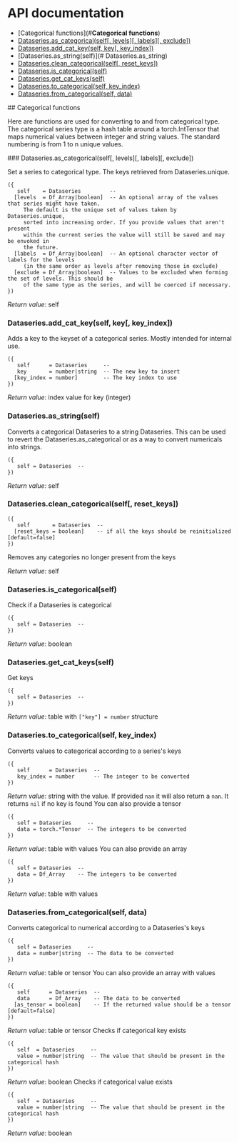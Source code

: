 # API documentation

- [Categorical functions](#__Categorical functions__)
- [Dataseries.as_categorical(self[, levels][, labels][, exclude])](#Dataseries.as_categorical)
- [Dataseries.add_cat_key(self, key[, key_index])](#Dataseries.add_cat_key)
- [Dataseries.as_string(self)](#	Dataseries.as_string)
- [Dataseries.clean_categorical(self[, reset_keys])](#Dataseries.clean_categorical)
- [Dataseries.is_categorical(self)](#Dataseries.is_categorical)
- [Dataseries.get_cat_keys(self)](#Dataseries.get_cat_keys)
- [Dataseries.to_categorical(self, key_index)](#Dataseries.to_categorical)
- [Dataseries.from_categorical(self, data)](#Dataseries.from_categorical)

<a name="__Categorical functions__">
## Categorical functions

Here are functions are used for converting to and from categorical type. The
categorical series type is a hash table around a torch.IntTensor that maps
numerical values between integer and string values. The standard numbering is
from 1 to n unique values.

<a name="Dataseries.as_categorical">
### Dataseries.as_categorical(self[, levels][, labels][, exclude])

Set a series to categorical type. The keys retrieved from Dataseries.unique.

```
({
   self    = Dataseries         -- 
  [levels  = Df_Array|boolean]  -- An optional array of the values that series might have taken.
	 The default is the unique set of values taken by Dataseries.unique,
	 sorted into increasing order. If you provide values that aren't present
	 within the current series the value will still be saved and may be envoked in
	 the future.
  [labels  = Df_Array|boolean]  -- An optional character vector of labels for the levels
	 (in the same order as levels after removing those in exclude)
  [exclude = Df_Array|boolean]  -- Values to be excluded when forming the set of levels. This should be
	 of the same type as the series, and will be coerced if necessary.
})
```

_Return value_: self
<a name="Dataseries.add_cat_key">
### Dataseries.add_cat_key(self, key[, key_index])

Adds a key to the keyset of a categorical series. Mostly intended for internal use.

```
({
   self      = Dataseries     -- 
   key       = number|string  -- The new key to insert
  [key_index = number]        -- The key index to use
})
```

_Return value_: index value for key (integer)
	<a name="Dataseries.as_string">
### Dataseries.as_string(self)

Converts a categorical Dataseries to a string Dataseries. This can be used to revert
the Dataseries.as_categorical or as a way to convert numericals into strings.

```
({
   self = Dataseries  -- 
})
```

_Return value_: self
<a name="Dataseries.clean_categorical">
### Dataseries.clean_categorical(self[, reset_keys])

```
({
   self       = Dataseries  -- 
  [reset_keys = boolean]    -- if all the keys should be reinitialized [default=false]
})
```

Removes any categories no longer present from the keys

_Return value_: self
<a name="Dataseries.is_categorical">
### Dataseries.is_categorical(self)

Check if a Dataseries is categorical

```
({
   self = Dataseries  -- 
})
```

_Return value_: boolean
<a name="Dataseries.get_cat_keys">
### Dataseries.get_cat_keys(self)

Get keys

```
({
   self = Dataseries  -- 
})
```

_Return value_: table with `["key"] = number` structure
<a name="Dataseries.to_categorical">
### Dataseries.to_categorical(self, key_index)

Converts values to categorical according to a series's keys

```
({
   self      = Dataseries  -- 
   key_index = number      -- The integer to be converted
})
```

_Return value_: string with the value. If provided `nan` it will also
 return a `nan`. It returns `nil` if no key is found
You can also provide a tensor

```
({
   self = Dataseries     -- 
   data = torch.*Tensor  -- The integers to be converted
})
```

_Return value_: table with values
You can also provide an array

```
({
   self = Dataseries  -- 
   data = Df_Array    -- The integers to be converted
})
```

_Return value_: table with values
<a name="Dataseries.from_categorical">
### Dataseries.from_categorical(self, data)

Converts categorical to numerical according to a Dataseries's keys

```
({
   self = Dataseries     -- 
   data = number|string  -- The data to be converted
})
```

_Return value_: table or tensor
You can also provide an array with values

```
({
   self      = Dataseries  -- 
   data      = Df_Array    -- The data to be converted
  [as_tensor = boolean]    -- If the returned value should be a tensor [default=false]
})
```

_Return value_: table or tensor
Checks if categorical key exists

```
({
   self  = Dataseries     -- 
   value = number|string  -- The value that should be present in the categorical hash
})
```

_Return value_: boolean
Checks if categorical value exists

```
({
   self  = Dataseries     -- 
   value = number|string  -- The value that should be present in the categorical hash
})
```

_Return value_: boolean